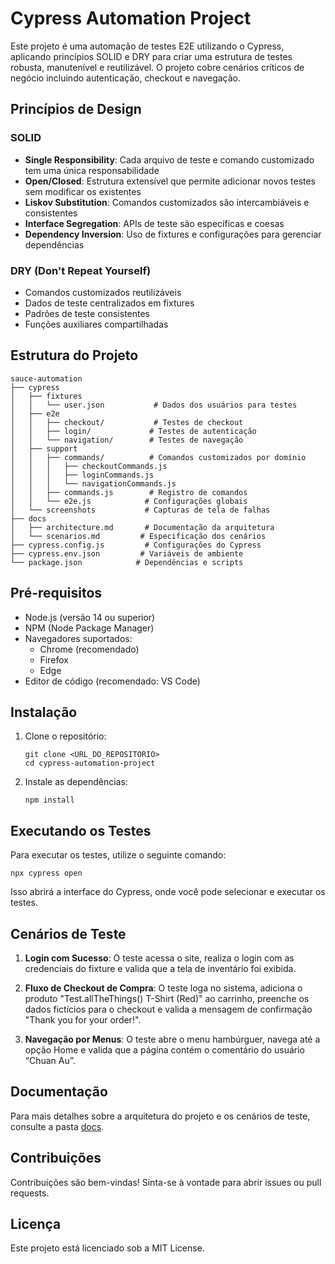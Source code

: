 # Cypress Automation Project

Este projeto é uma automação de testes E2E utilizando o Cypress, aplicando princípios SOLID e DRY para criar uma estrutura de testes robusta, manutenível e reutilizável. O projeto cobre cenários críticos de negócio incluindo autenticação, checkout e navegação.

## Princípios de Design

### SOLID
- **Single Responsibility**: Cada arquivo de teste e comando customizado tem uma única responsabilidade
- **Open/Closed**: Estrutura extensível que permite adicionar novos testes sem modificar os existentes
- **Liskov Substitution**: Comandos customizados são intercambiáveis e consistentes
- **Interface Segregation**: APIs de teste são específicas e coesas
- **Dependency Inversion**: Uso de fixtures e configurações para gerenciar dependências

### DRY (Don't Repeat Yourself)
- Comandos customizados reutilizáveis
- Dados de teste centralizados em fixtures
- Padrões de teste consistentes
- Funções auxiliares compartilhadas

## Estrutura do Projeto

```
sauce-automation
├── cypress
│   ├── fixtures
│   │   └── user.json           # Dados dos usuários para testes
│   ├── e2e
│   │   ├── checkout/           # Testes de checkout
│   │   ├── login/             # Testes de autenticação
│   │   └── navigation/        # Testes de navegação
│   ├── support
│   │   ├── commands/          # Comandos customizados por domínio
│   │   │   ├── checkoutCommands.js
│   │   │   ├── loginCommands.js
│   │   │   └── navigationCommands.js
│   │   ├── commands.js        # Registro de comandos
│   │   └── e2e.js            # Configurações globais
│   └── screenshots           # Capturas de tela de falhas
├── docs
│   ├── architecture.md       # Documentação da arquitetura
│   └── scenarios.md         # Especificação dos cenários
├── cypress.config.js         # Configurações do Cypress
├── cypress.env.json         # Variáveis de ambiente
└── package.json            # Dependências e scripts
```

## Pré-requisitos

- Node.js (versão 14 ou superior)
- NPM (Node Package Manager)
- Navegadores suportados:
  - Chrome (recomendado)
  - Firefox
  - Edge
- Editor de código (recomendado: VS Code)

## Instalação

1. Clone o repositório:
   ```
   git clone <URL_DO_REPOSITORIO>
   cd cypress-automation-project
   ```

2. Instale as dependências:
   ```
   npm install
   ```

## Executando os Testes

Para executar os testes, utilize o seguinte comando:

```
npx cypress open
```

Isso abrirá a interface do Cypress, onde você pode selecionar e executar os testes.

## Cenários de Teste

1. **Login com Sucesso**: O teste acessa o site, realiza o login com as credenciais do fixture e valida que a tela de inventário foi exibida.

2. **Fluxo de Checkout de Compra**: O teste loga no sistema, adiciona o produto "Test.allTheThings() T-Shirt (Red)" ao carrinho, preenche os dados fictícios para o checkout e valida a mensagem de confirmação "Thank you for your order!".

3. **Navegação por Menus**: O teste abre o menu hambúrguer, navega até a opção Home e valida que a página contém o comentário do usuário “Chuan Au”.

## Documentação

Para mais detalhes sobre a arquitetura do projeto e os cenários de teste, consulte a pasta [docs](docs).

## Contribuições

Contribuições são bem-vindas! Sinta-se à vontade para abrir issues ou pull requests.

## Licença

Este projeto está licenciado sob a MIT License.